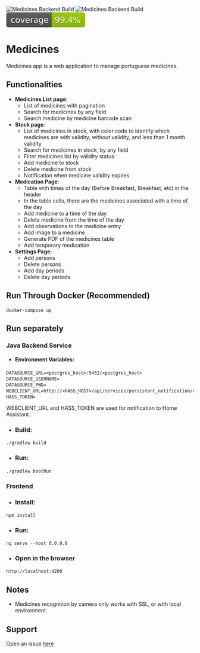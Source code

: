 [issue]: https://github.com/NunopRolo/medicines/issues

![Medicines Backend Build](https://github.com/NunopRolo/medicines/actions/workflows/backend.yml/badge.svg)
![Medicines Backend Build](https://github.com/NunopRolo/medicines/actions/workflows/frontend.yml/badge.svg)
![Medicines Backend Tests Coverage](.github/badges/jacoco.svg)

# Medicines
Medicines app is a web application to manage portuguese medicines.

## Functionalities
* **Medicines List page**:
    * List of medicines with pagination
    * Search for medicines by any field
    * Search medicine by medicine barcode scan
* **Stock page**:
    * List of medicines in stock, with color code to identify which medicines are with validity, without validity, and less than 1 month validity
    * Search for medicines in stock, by any field
    * Filter medicines list by validity status
    * Add medicine to stock
    * Delete medicine from stock
    * Notification when medicine validity expires
* **Medication Page**:
    * Table with times of the day (Before Breakfast, Breakfast, etc) in the header
    * In the table cells, there are the medicines associated with a time of the day
    * Add medicine to a time of the day
    * Delete medicine from the time of the day
    * Add observations to the medicine entry
    * Add image to a medicine
    * Generate PDF of the medicines table
    * Add temporary medication
* **Settings Page:**
    * Add persons
    * Delete persons
    * Add day periods
    * Delete day periods

## Run Through Docker (Recommended)
```
docker-compose up
```

## Run separately

### Java Backend Service

* #### Environment Variables:
```
DATASOURCE_URL=<postgres_host>:5432/<postgres_host>
DATASOURCE_USERNAME=
DATASOURCE_PWD=
WEBCLIENT_URL=http://<HASS_HOST>/api/services/persistent_notification/create
HASS_TOKEN=
```
WEBCLIENT_URL and HASS_TOKEN are used for notification to Home Assistant.

* ### Build:
```
./gradlew build
```

* ### Run:
```
./gradlew bootRun
```

### Frontend

* ### Install:
```
npm install
```

* ### Run:
```
ng serve --host 0.0.0.0
```

* ### Open in the browser
```
http://localhost:4200
```

## Notes
* Medicines recognition by camera only works with SSL, or with local environment.

## Support
Open an issue [here][issue]